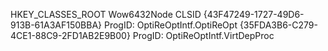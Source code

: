 HKEY_CLASSES_ROOT
    Wow6432Node
        CLSID
            {43F47249-1727-49D6-913B-61A3AF150BBA}
                ProgID: OptiReOptIntf.OptiReOpt
            {35FDA3B6-C279-4CE1-88C9-2FD1AB2E9B00}
                ProgID: OptiReOptIntf.VirtDepProc
